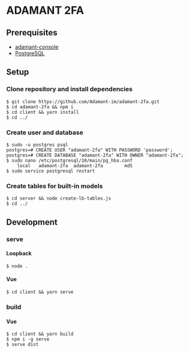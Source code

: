 # ADAMANT 2FA
## Prerequisites
* [adamant-console](https://github.com/Adamant-im/adamant-console/wiki/Installation-and-configuration)
* [PostgreSQL](https://www.postgresql.org/download/)
## Setup
### Clone repository and install dependencies
    $ git clone https://github.com/Adamant-im/adamant-2fa.git
    $ cd adamant-2fa && npm i
    $ cd client && yarn install
    $ cd ../
### Create user and database
    $ sudo -u postgres psql
    postgres=# CREATE USER "adamant-2fa" WITH PASSWORD 'password';
    postgres=# CREATE DATABASE "adamant-2fa" WITH OWNER "adamant-2fa";
    $ sudo nano /etc/postgresql/10/main/pg_hba.conf
        local   adamant-2fa  adamant-2fa        md5
    $ sudo service postgresql restart
### Create tables for built-in models
    $ cd server && node create-lb-tables.js
    $ cd ../
## Development
### serve
#### Loopback
    $ node .
#### Vue
    $ cd client && yarn serve
### build
#### Vue
    $ cd client && yarn build
    $ npm i -g serve
    $ serve dist

